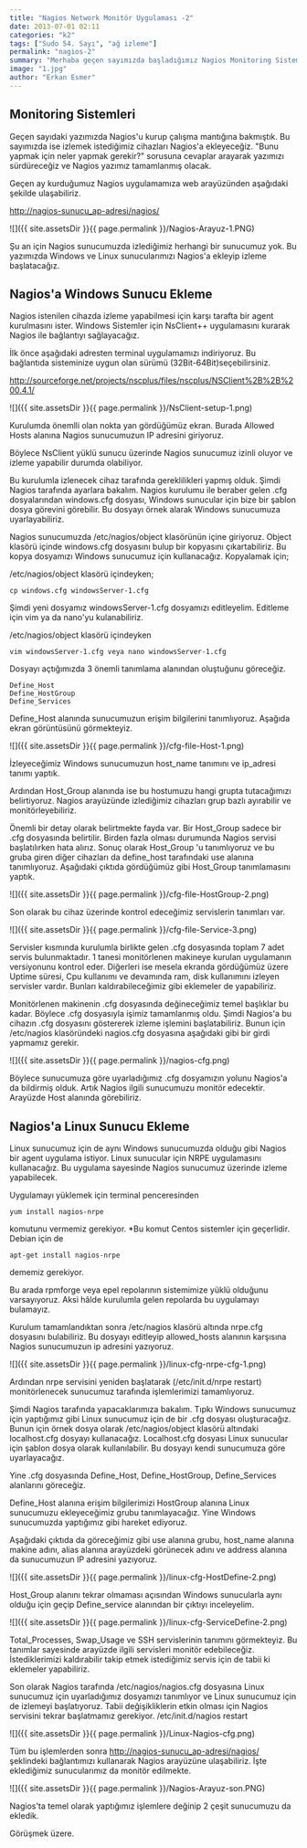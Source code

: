 ```yaml
---
title: "Nagios Network Monitör Uygulaması -2"
date: 2013-07-01 02:11
categories: "k2"
tags: ["Sudo 54. Sayı", "ağ izleme"]
permalink: "nagios-2"
summary: "Merhaba geçen sayımızda başladığımız Nagios Monitoring Sistemi yazımıza 2. bölümüyle devam ediyoruz."
image: "1.jpg"
author: "Erkan Esmer"
---
```

## Monitoring Sistemleri

Geçen sayıdaki yazımızda Nagios'u kurup çalışma mantığına bakmıştık. Bu sayımızda ise izlemek istediğimiz cihazları Nagios'a ekleyeceğiz. "Bunu yapmak için neler yapmak gerekir?" sorusuna cevaplar arayarak yazımızı sürdüreceğiz ve Nagios yazımız tamamlanmış olacak.

Geçen ay kurduğumuz Nagios uygulamamıza web arayüzünden aşağıdaki şekilde ulaşabiliriz.

<http://nagios-sunucu_ap-adresi/nagios/>


![]({{ site.assetsDir }}{{ page.permalink }}/Nagios-Arayuz-1.PNG)


Şu an için Nagios sunucumuzda izlediğimiz herhangi bir sunucumuz yok. Bu yazımızda Windows ve Linux sunucularımızı Nagios'a ekleyip izleme başlatacağız.

## Nagios'a Windows Sunucu Ekleme

Nagios istenilen cihazda izleme yapabilmesi için karşı tarafta bir agent kurulmasını ister. Windows Sistemler için NsClient++ uygulamasını kurarak Nagios ile bağlantıyı sağlayacağız.

İlk önce aşağıdaki adresten terminal uygulamamızı indiriyoruz. Bu bağlantıda sisteminize uygun olan sürümü (32Bit-64Bit)seçebilirsiniz.

<http://sourceforge.net/projects/nscplus/files/nscplus/NSClient%2B%2B%200.4.1/>


![]({{ site.assetsDir }}{{ page.permalink }}/NsClient-setup-1.png)


Kurulumda önemlli olan nokta yan gördüğümüz ekran. Burada Allowed Hosts alanına Nagios sunucumuzun IP adresini giriyoruz.

Böylece NsClient yüklü sunucu üzerinde Nagios sunucumuz izinli oluyor ve izleme yapabilir durumda olabiliyor.


Bu kurulumla izlenecek cihaz tarafında gereklilikleri yapmış olduk.
Şimdi Nagios tarafında ayarlara bakalım.
Nagios kurulumu ile beraber gelen .cfg dosyalarından windows.cfg dosyası, Windows sunucular için bize bir şablon dosya görevini görebilir. Bu dosyayı örnek alarak Windows sunucumuza uyarlayabiliriz.

Nagios sunucumuzda /etc/nagios/object klasörünün içine giriyoruz. Object klasörü içinde windows.cfg dosyasını bulup bir kopyasını çıkartabiliriz. Bu kopya dosyamızı Windows sunucumuz için kullanacağız. Kopyalamak için;

/etc/nagios/object klasörü içindeyken;

```
cp windows.cfg windowsServer-1.cfg
```

Şimdi yeni dosyamız windowsServer-1.cfg dosyamızı editleyelim. Editleme için vim ya da nano'yu kulanabiliriz.

/etc/nagios/object klasörü içindeyken

```
vim windowsServer-1.cfg veya nano windowsServer-1.cfg
```

Dosyayı açtığımızda 3 önemli tanımlama alanından oluştuğunu göreceğiz.

```
Define_Host
Define_HostGroup
Define_Services
```

Define_Host alanında sunucumuzun erişim bilgilerini tanımlıyoruz. Aşağıda ekran görüntüsünü görmekteyiz.


![]({{ site.assetsDir }}{{ page.permalink }}/cfg-file-Host-1.png)



İzleyeceğimiz Windows sunucumuzun host_name tanımını ve ip_adresi tanımı yaptık.

Ardından Host_Group alanında ise bu hostumuzu hangi grupta tutacağımızı belirtiyoruz.
Nagios arayüzünde izlediğimiz cihazları grup bazlı ayırabilir ve monitörleyebiliriz.

Önemli bir detay olarak belirtmekte fayda var. Bir Host_Group sadece bir .cfg dosyasında belirtilir. Birden fazla olması durumunda Nagios servisi başlatılırken hata alırız. Sonuç olarak Host_Group 'u tanımlıyoruz ve bu gruba giren diğer cihazları da define_host tarafındaki use alanına tanımlıyoruz. Aşağıdaki çıktıda gördüğümüz gibi Host_Group tanımlamasını yaptık.


![]({{ site.assetsDir }}{{ page.permalink }}/cfg-file-HostGroup-2.png)


Son olarak bu cihaz üzerinde kontrol edeceğimiz servislerin tanımları var.


![]({{ site.assetsDir }}{{ page.permalink }}/cfg-file-Service-3.png)


Servisler kısmında kurulumla birlikte gelen .cfg dosyasında toplam 7 adet servis bulunmaktadır. 1 tanesi monitörlenen makineye kurulan uygulamanın versiyonunu kontrol eder. Diğerleri ise mesela ekranda gördüğümüz üzere Uptime süresi, Cpu kullanımı ve devamında  ram, disk kullanımını izleyen servisler vardır. Bunları kaldırabileceğimiz gibi eklemeler de yapabiliriz.

Monitörlenen makinenin .cfg dosyasında değineceğimiz temel başlıklar bu kadar. Böylece .cfg dosyasıyla işimiz tamamlanmış oldu. Şimdi Nagios'a bu cihazın .cfg dosyasını göstererek izleme işlemini başlatabiliriz.
Bunun için /etc/nagios klasöründeki nagios.cfg dosyasına aşağıdaki gibi bir girdi yapmamız gerekir.


![]({{ site.assetsDir }}{{ page.permalink }}/nagios-cfg.png)



Böylece sunucumuza göre uyarladığımız .cfg dosyamızın yolunu Nagios'a da bildirmiş olduk. Artık Nagios ilgili sunucumuzu monitör edecektir. Arayüzde Host alanında görebiliriz.

## Nagios'a Linux Sunucu Ekleme
Linux sunucumuz için de aynı Windows sunucumuzda olduğu gibi Nagios bir agent uygulama istiyor. Linux sunucular için NRPE uygulamasını kullanacağız. Bu uygulama sayesinde Nagios sunucumuz üzerinde izleme yapabilecek.

Uygulamayı yüklemek için terminal penceresinden
```
yum install nagios-nrpe
```
komutunu vermemiz gerekiyor. \*Bu komut Centos sistemler için geçerlidir. Debian için de
```
apt-get install nagios-nrpe
```
dememiz gerekiyor.

Bu arada rpmforge veya epel repolarının sistemimize yüklü olduğunu varsayıyoruz. Aksi hâlde kurulumla gelen repolarda bu uygulamayı bulamayız.

Kurulum tamamlandıktan sonra /etc/nagios klasörü altında nrpe.cfg dosyasını bulabiliriz. Bu dosyayı editleyip allowed_hosts alanının karşısına Nagios sunucumuzun ip adresini yazıyoruz.


![]({{ site.assetsDir }}{{ page.permalink }}/linux-cfg-nrpe-cfg-1.png)


Ardından nrpe servisini yeniden başlatarak (/etc/init.d/nrpe restart) monitörlenecek sunucumuz tarafında işlemlerimizi tamamlıyoruz.

Şimdi Nagios tarafında yapacaklarımıza bakalım. Tıpkı Windows sunucumuz için yaptığımız gibi Linux sunucumuz için de bir .cfg dosyası oluşturacağız. Bunun için örnek dosya olarak /etc/nagios/object klasörü altındaki localhost.cfg dosyayı kullanacağız. Localhost.cfg dosyası Linux sunucular için şablon dosya olarak kullanılabilir. Bu dosyayı kendi sunucumuza göre uyarlayacağız.

Yine .cfg dosyasında Define_Host, Define_HostGroup, Define_Services alanlarını göreceğiz.

Define_Host alanına erişim bilgilerimizi HostGroup alanına Linux sunucumuzu ekleyeceğimiz grubu tanımlayacağız. Yine Windows sunucumuzda yaptığımız gibi hareket ediyoruz.

Aşağıdaki çıktıda da göreceğimiz gibi use alanına grubu, host_name alanına makine adını, alias alanına arayüzdeki görünecek adını ve address alanına da sunucumuzun IP adresini yazıyoruz.


![]({{ site.assetsDir }}{{ page.permalink }}/linux-cfg-HostDefine-2.png)



Host_Group alanını tekrar olmaması açısından Windows sunucularla aynı olduğu için geçip Define_service alanından bir çıktıyı inceleyelim.



![]({{ site.assetsDir }}{{ page.permalink }}/linux-cfg-ServiceDefine-2.png)





Total_Processes, Swap_Usage ve SSH servislerinin tanımını görmekteyiz. Bu tanımlar sayesinde arayüzde ilgili servisleri monitör edebileceğiz. İstediklerimizi kaldırabilir takip etmek istediğimiz servis için de tabii ki eklemeler yapabiliriz.

Son olarak Nagios tarafında /etc/nagios/nagios.cfg dosyasına Linux sunucumuz için uyarladığımız dosyamızı tanımlıyor ve Linux sunucumuz için de izlemeyi başlatıyoruz. Tabii değişikliklerin etkin olması için Nagios servisini tekrar başlatmamız gerekiyor. /etc/init.d/nagios restart


![]({{ site.assetsDir }}{{ page.permalink }}/Linux-Nagios-cfg.png)



Tüm bu işlemlerden sonra <http://nagios-sunucu_ap-adresi/nagios/> şeklindeki bağlantımızı kullanarak Nagios arayüzüne ulaşabiliriz. İşte eklediğimiz sunucularımız da monitör edilmekte.


![]({{ site.assetsDir }}{{ page.permalink }}/Nagios-Arayuz-son.PNG)



Nagios'ta temel olarak yaptığımız işlemlere değinip 2 çeşit sunucumuzu da ekledik.

Görüşmek üzere.
